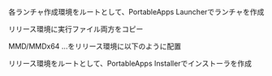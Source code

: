 各ランチャ作成環境をルートとして、PortableApps Launcherでランチャを作成

リリース環境に実行ファイル両方をコピー

MMD/MMDx64 ...をリリース環境に以下のように配置

リリース環境をルートとして、PortableApps Installerでインストーラを作成
